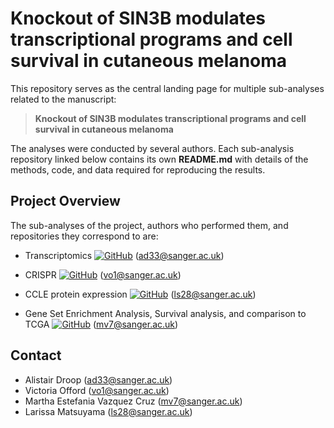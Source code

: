 # Knockout of SIN3B modulates transcriptional programs and cell survival in cutaneous melanoma

This repository serves as the central landing page for multiple sub-analyses related to the manuscript:

> **Knockout of SIN3B modulates transcriptional programs and cell survival in cutaneous melanoma**

The analyses were conducted by several authors. Each sub-analysis repository linked below contains its own **README.md** with details of the methods, code, and data required for reproducing the results. 


## Project Overview

The sub-analyses of the project, authors who performed them, and repositories they correspond to are:  

- Transcriptomics [![GitHub](https://img.shields.io/badge/github-%23121011.svg?style=for-the-badge&logo=github&logoColor=white)](https://github.com/team113sanger/SIN3B_knockout_RNASeq) (<ad33@sanger.ac.uk>)

- CRISPR [![GitHub](https://img.shields.io/badge/github-%23121011.svg?style=for-the-badge&logo=github&logoColor=white)](https://github.com/team113sanger/SIN3B_CRISPR_screen) (<vo1@sanger.ac.uk>)

- CCLE protein expression [![GitHub](https://img.shields.io/badge/github-%23121011.svg?style=for-the-badge&logo=github&logoColor=white)](https://github.com/team113sanger/SIN3B_CCLE_expression_analysis) (<ls28@sanger.ac.uk>)

- Gene Set Enrichment Analysis, Survival analysis, and comparison to TCGA [![GitHub](https://img.shields.io/badge/github-%23121011.svg?style=for-the-badge&logo=github&logoColor=white)](https://github.com/team113sanger/SIN3B_downstream_analyses) (<mv7@sanger.ac.uk>)

## Contact 

- Alistair Droop (<ad33@sanger.ac.uk>)
- Victoria Offord (<vo1@sanger.ac.uk>)
- Martha Estefania Vazquez Cruz (<mv7@sanger.ac.uk>)
- Larissa Matsuyama (<ls28@sanger.ac.uk>)

